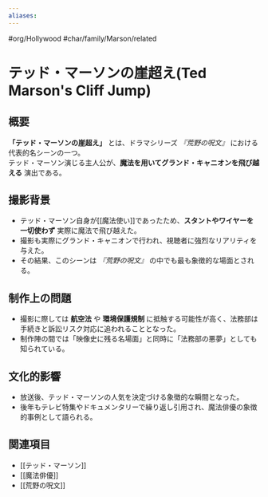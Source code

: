 ```yaml
---
aliases:
---
```

#org/Hollywood #char/family/Marson/related 
# テッド・マーソンの崖超え(Ted Marson's Cliff Jump)

## 概要
**「テッド・マーソンの崖超え」** とは、ドラマシリーズ *『荒野の呪文』* における代表的名シーンの一つ。  
テッド・マーソン演じる主人公が、**魔法を用いてグランド・キャニオンを飛び越える** 演出である。

## 撮影背景
- テッド・マーソン自身が[[魔法使い]]であったため、**スタントやワイヤーを一切使わず** 実際に魔法で飛び越えた。  
- 撮影も実際にグランド・キャニオンで行われ、視聴者に強烈なリアリティを与えた。  
- その結果、このシーンは *『荒野の呪文』* の中でも最も象徴的な場面とされる。  

## 制作上の問題
- 撮影に際しては **航空法** や **環境保護規制** に抵触する可能性が高く、法務部は手続きと訴訟リスク対応に追われることとなった。  
- 制作陣の間では「映像史に残る名場面」と同時に「法務部の悪夢」としても知られている。  

## 文化的影響
- 放送後、テッド・マーソンの人気を決定づける象徴的な瞬間となった。  
- 後年もテレビ特集やドキュメンタリーで繰り返し引用され、魔法俳優の象徴的事例として語られる。  

## 関連項目
- [[テッド・マーソン]]
- [[魔法俳優]]
- [[荒野の呪文]]
